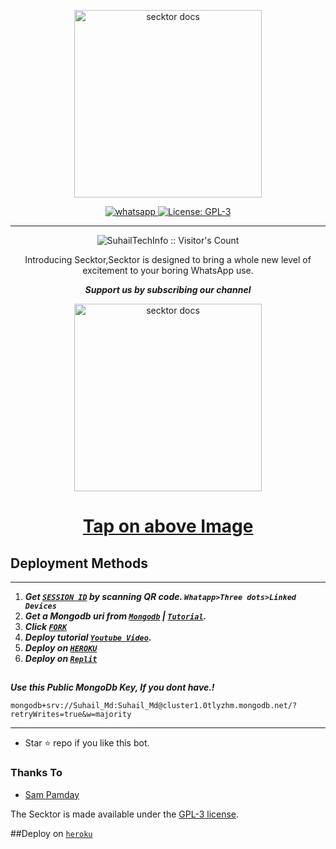 <p align="center">
  <a href="https://youtube.com/c/SuhailTechInfo">
    <img alt="secktor docs" height="300" src="https://i.imgur.com/XAJae8F.jpeg">
  </a>
</p>
  
   
<p align="center">

  <a aria-label="Join our chats" href="https://wa.me/923184474178?text=Hi+Bro,+I+Need+Help+\nI+messaged+you+from+Suhail-Md+Repo" target="_blank">
    <img alt="whatsapp" src="https://img.shields.io/badge/Join Group-25D366?style=for-the-badge&logo=whatsapp&logoColor=white" />
  </a>
 
  <a aria-label="Secktor is free to use" href="https://github.com/SuhailTechInfo/Secktor-bot/blob/main/LICENCE" target="_blank">
    <img alt="License: GPL-3" src="https://badges.frapsoft.com/os/gpl/gpl.png?v=103)](https://opensource.org/licenses/GPL-3.0/" target="_blank" />
  </a>
</p>


---

<p align="center"><img src="https://profile-counter.glitch.me/{SuhailTechInfo}/count.svg" alt="SuhailTechInfo :: Visitor's Count" /></p>

  <p align="center"> Introducing Secktor,Secktor is designed to bring a whole new level of excitement to your boring WhatsApp use. </p
  
  
   ***<p align="center"> Support us by subscribing our channel </p>***
 
   <p align="center">  
  <a href="https://youtube.com/c/SuhailTechInfo">
    <img alt="secktor docs" height="300" src="https://t3.ftcdn.net/jpg/03/00/38/90/360_F_300389025_b5hgHpjDprTySl8loTqJRMipySb1rO0I.jpg">
    <h1 align="center">Tap on above Image</h1>
  </a>
</p>
  
 
## Deployment Methods
---
1. ***Get [`SESSION ID`](https://replit.com/@SuhailTechInfo/Secktor-Bot)  by scanning QR code. `Whatapp>Three dots>Linked Devices`***
2.  ***Get a Mongodb uri from [`Mongodb`](https://github.com/SamPandey001/Secktor-Md/wiki/Mongodb-URI) | [`Tutorial`](https://youtu.be/6rnftFl0fAI).***
3.  ***Click [`FORK`](https://github.com/SuhailTechInfo/Secktor-bot/fork)***
4.  ***Deploy tutorial [`Youtube Video`](https://youtu.be/6rnftFl0fAI).***
5.  ***Deploy on [`HEROKU`](https://suhail-md001-0c28c330d2b2.herokuapp.com/heroku)***
6.  ***Deploy on [`Replit`](https://repl.it/github/SuhailTechInfo/Secktor-bot)***
##


   ***Use this Public MongoDb Key, If you dont have.!***
```
mongodb+srv://Suhail_Md:Suhail_Md@cluster1.0tlyzhm.mongodb.net/?retryWrites=true&w=majority
```
---

- Star ⭐ repo if you like this bot.



### Thanks To
- [Sam Pamday](https://github.com/Sampandey001) 


The Secktor is made available under the [GPL-3 license](https://github.com/SuhailTechInfo/Secktor-bot/blob/main/LICENCE).

##Deploy on [`heroku`]( https://dashboard.heroku.com/new?template=https://github.com/SuhailTechInfo/Secktor-bot)
